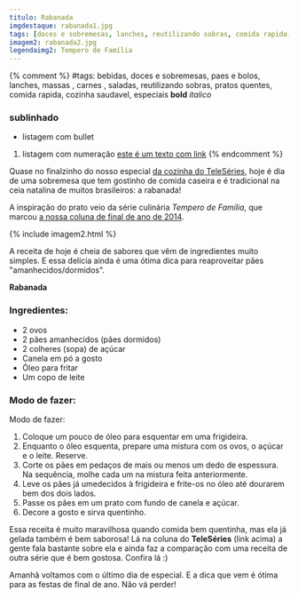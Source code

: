 ```yaml
---
titulo: Rabanada
imgdestaque: rabanada1.jpg
tags: [doces e sobremesas, lanches, reutilizando sobras, comida rapida, especiais]
imagem2: rabanada2.jpg
legendaimg2: Tempero de Família
---
```

{% comment %}
#tags: bebidas, doces e sobremesas, paes e bolos, lanches, massas , carnes , saladas, reutilizando sobras, pratos quentes, comida rapida, cozinha saudavel, especiais
**bold**
*italico*
### sublinhado
* listagem com bullet
1. listagem com numeração
[este é um texto com link](https://www.enderecodolink.com)
{% endcomment %}

Quase no finalzinho do nosso especial [da cozinha do TeleSéries](http://teleseries.com.br/category/colunas/gastronomia/), hoje é dia de uma sobremesa que tem gostinho de comida caseira e é tradicional na ceia natalina de muitos brasileiros: a rabanada!

A inspiração do prato veio da série culinária *Tempero de Família*, que marcou [a nossa coluna de final de ano de 2014](http://teleseries.com.br/um-tempero-de-familia-nas-suas-festas-de-final-de-ano/). 

{% include imagem2.html %}

A receita de hoje é cheia de sabores que vêm de ingredientes muito simples. E essa delícia ainda é uma ótima dica para reaproveitar pães "amanhecidos/dormidos".

**Rabanada** 

### Ingredientes:

* 2 ovos
* 2 pães amanhecidos (pães dormidos)
* 2 colheres (sopa) de açúcar
* Canela em pó a gosto
* Óleo para fritar
* Um copo de leite

### Modo de fazer:

Modo de fazer:

1. Coloque um pouco de óleo para esquentar em uma frigideira.
2. Enquanto o óleo esquenta, prepare uma mistura com os ovos, o açúcar e o leite. Reserve.
3. Corte os pães em pedaços de mais ou menos um dedo de espessura. Na sequência, molhe cada um na mistura feita anteriormente.
4. Leve os pães já umedecidos à frigideira e frite-os no óleo até dourarem bem dos dois lados.
5. Passe os pães em um prato com fundo de canela e açúcar.
6. Decore a gosto e sirva quentinho.

Essa receita é muito maravilhosa quando comida bem quentinha, mas ela já gelada também é bem saborosa! Lá na coluna do **TeleSéries** (link acima) a gente fala bastante sobre ela e ainda faz a comparação com uma receita de outra série que é bem gostosa. Confira lá :)

Amanhã voltamos com o último dia de especial. E a dica que vem é ótima para as festas de final de ano. Não vá perder!
